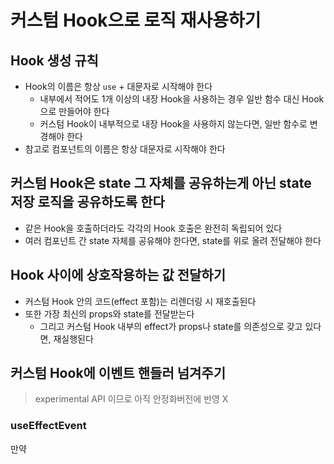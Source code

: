 # 커스텀 Hook으로 로직 재사용하기

## Hook 생성 규칙
- Hook의 이름은 항상 `use` + 대문자로 시작해야 한다
  - 내부에서 적어도 1개 이상의 내장 Hook을 사용하는 경우 일반 함수 대신 Hook으로 만들어야 한다
  - 커스텀 Hook이 내부적으로 내장 Hook을 사용하지 않는다면, 일반 함수로 변경해야 한다
- 참고로 컴포넌트의 이름은 항상 대문자로 시작해야 한다

## 커스텀 Hook은 state 그 자체를 공유하는게 아닌 state 저장 로직을 공유하도록 한다
- 같은 Hook을 호출하더라도 각각의 Hook 호출은 완전히 독립되어 있다
- 여러 컴포넌트 간 state 자체를 공유해야 한다면, state를 위로 올려 전달해야 한다

## Hook 사이에 상호작용하는 값 전달하기
- 커스텀 Hook 안의 코드(effect 포함)는 리렌더링 시 재호출된다
- 또한 가장 최신의 props와 state를 전달받는다
  - 그리고 커스텀 Hook 내부의 effect가 props나 state를 의존성으로 갖고 있다면, 재실행된다

## 커스텀 Hook에 이벤트 핸들러 넘겨주기
> experimental API 이므로 아직 안정화버전에 반영 X

### useEffectEvent
만약 